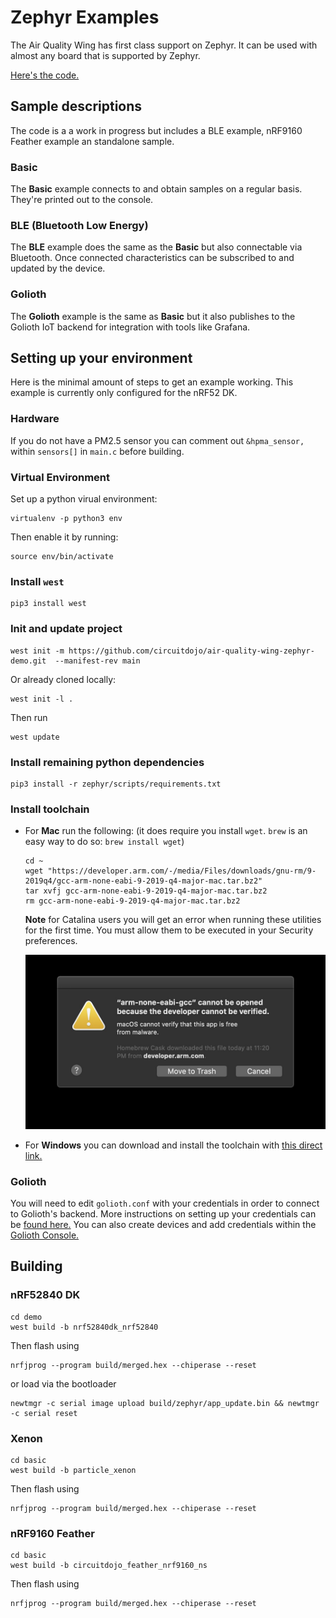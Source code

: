 # Zephyr Examples
The Air Quality Wing has first class support on Zephyr. It can be used with almost any board that is supported by Zephyr. 

[Here's the code.](https://github.com/circuitdojo/air-quality-wing-zephyr-demo)

## Sample descriptions
The code is a a work in progress but includes a BLE example, nRF9160 Feather example an standalone sample. 

### Basic
The **Basic** example connects to and obtain samples on a regular basis. They're printed out to the console. 

### BLE (Bluetooth Low Energy)
The **BLE** example does the same as the **Basic** but also connectable via Bluetooth. Once connected characteristics can be subscribed to and updated by the device. 

### Golioth
The **Golioth** example is the same as **Basic** but it also publishes to the Golioth IoT backend for integration with tools like Grafana.

## Setting up your environment
Here is the minimal amount of steps to get an example working. This example is currently only configured for the nRF52 DK. 

### Hardware

If you do not have a PM2.5 sensor you can comment out `&hpma_sensor,` within `sensors[]` in `main.c` before building. 

### Virtual Environment

Set up a python virual environment:

```
virtualenv -p python3 env
```

Then enable it by running:

```
source env/bin/activate
```

### Install `west`

```
pip3 install west
```

### Init and update project

```
west init -m https://github.com/circuitdojo/air-quality-wing-zephyr-demo.git  --manifest-rev main
```

Or already cloned locally:

```
west init -l .
```

Then run

```
west update
```

### Install remaining python dependencies

```
pip3 install -r zephyr/scripts/requirements.txt
```

### Install toolchain

   * For **Mac** run the following: (it does require you install `wget`. `brew` is an easy way to do so: `brew install wget`)

     ```
     cd ~
     wget "https://developer.arm.com/-/media/Files/downloads/gnu-rm/9-2019q4/gcc-arm-none-eabi-9-2019-q4-major-mac.tar.bz2"
     tar xvfj gcc-arm-none-eabi-9-2019-q4-major-mac.tar.bz2
     rm gcc-arm-none-eabi-9-2019-q4-major-mac.tar.bz2
     ```

     **Note** for Catalina users you will get an error when running these utilities for the first time. You must allow them to be executed in your Security preferences.

     ![Error running ARM Toolchain](../img/sdk-setup-mac/cannot-be-opened.jpeg)


   * For **Windows** you can download and install the toolchain with [this direct link.](https://developer.arm.com/tools-and-software/open-source-software/developer-tools/gnu-toolchain/gnu-rm/downloads/9-2019-q4-major)

### Golioth

You will need to edit `golioth.conf` with your credentials in order to connect to Golioth's backend. More instructions on setting up your credentials can be [found here.](https://docs.golioth.io/docs/guides/golioth-platform-getting-started/platform-manage-devices) You can also create devices and add credentials within the [Golioth Console.](https://console.golioth.io)

## Building

### nRF52840 DK

```
cd demo
west build -b nrf52840dk_nrf52840
```

Then flash using

```
nrfjprog --program build/merged.hex --chiperase --reset
```

or load via the bootloader

```
newtmgr -c serial image upload build/zephyr/app_update.bin && newtmgr -c serial reset
```

### Xenon

```
cd basic
west build -b particle_xenon
```

Then flash using

```
nrfjprog --program build/merged.hex --chiperase --reset
```

### nRF9160 Feather

```
cd basic
west build -b circuitdojo_feather_nrf9160_ns
```

Then flash using

```
nrfjprog --program build/merged.hex --chiperase --reset
```
